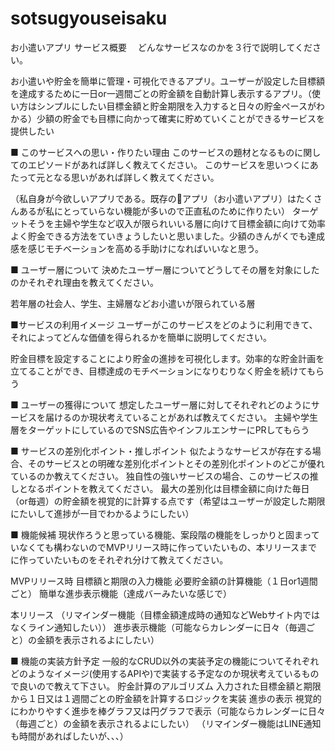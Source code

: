 # sotsugyouseisaku

お小遣いアプリ
サービス概要　
どんなサービスなのかを３行で説明してください。

お小遣いや貯金を簡単に管理・可視化できるアプリ。ユーザーが設定した目標額を達成するために一日or一週間ごとの貯金額を自動計算し表示するアプリ。（使い方はシンプルにしたい目標金額と貯金期限を入力すると日々の貯金ペースがわかる）少額の貯金でも目標に向かって確実に貯めていくことができるサービスを提供したい

■ このサービスへの思い・作りたい理由
このサービスの題材となるものに関してのエピソードがあれば詳しく教えてください。
このサービスを思いつくにあたって元となる思いがあれば詳しく教えてください。

（私自身が今欲しいアプリである。既存のアプリ（お小遣いアプリ）はたくさんあるが私にとっていらない機能が多いので正直私のために作りたい）
ターゲットそうを主婦や学生など収入が限られいいる層に向けて目標金額に向けて効率よく貯金できる方法をていきょうしたいと思いました。少額のきんがくでも達成感を感じモチベーションを高める手助けになればいいなと思う。

■ ユーザー層について
決めたユーザー層についてどうしてその層を対象にしたのかそれぞれ理由を教えてください。

若年層の社会人、学生、主婦層などお小遣いが限られている層

■サービスの利用イメージ
ユーザーがこのサービスをどのように利用できて、それによってどんな価値を得られるかを簡単に説明してください。

貯金目標を設定することにより貯金の進捗を可視化します。効率的な貯金計画を立てることができ、目標達成のモチベーションになりむりなく貯金を続けてもらう

■ ユーザーの獲得について
想定したユーザー層に対してそれぞれどのようにサービスを届けるのか現状考えていることがあれば教えてください。
主婦や学生層をターゲットにしているのでSNS広告やインフルエンサーにPRしてもらう


■ サービスの差別化ポイント・推しポイント
似たようなサービスが存在する場合、そのサービスとの明確な差別化ポイントとその差別化ポイントのどこが優れているのか教えてください。
独自性の強いサービスの場合、このサービスの推しとなるポイントを教えてください。
最大の差別化は目標金額に向けた毎日（or毎週）の貯金額を視覚的に計算する点です（希望はユーザーが設定した期限にたいして進捗が一目でわかるようにしたい）

■ 機能候補
現状作ろうと思っている機能、案段階の機能をしっかりと固まっていなくても構わないのでMVPリリース時に作っていたいもの、本リリースまでに作っていたいものをそれぞれ分けて教えてください。

MVPリリース時
目標額と期限の入力機能
必要貯金額の計算機能（１日or1週間ごと）
簡単な進歩表示機能（達成バーみたいな感じで）

本リリース
（リマインダー機能（目標金額達成時の通知などWebサイト内ではなくライン通知したい））
進歩表示機能（可能ならカレンダーに日々（毎週ごと）の金額を表示されるよにしたい）

■ 機能の実装方針予定
一般的なCRUD以外の実装予定の機能についてそれぞれどのようなイメージ(使用するAPIや)で実装する予定なのか現状考えているもので良いので教えて下さい。
貯金計算のアルゴリズム
入力された目標金額と期限から１日又は１週間ごとの貯金額を計算するロジックを実装
進歩の表示
視覚的にわかりやすく進歩を棒グラフ又は円グラフで表示（可能ならカレンダーに日々（毎週ごと）の金額を表示されるよにしたい）
（リマインダー機能はLINE通知も時間があればしたいが、、、）

